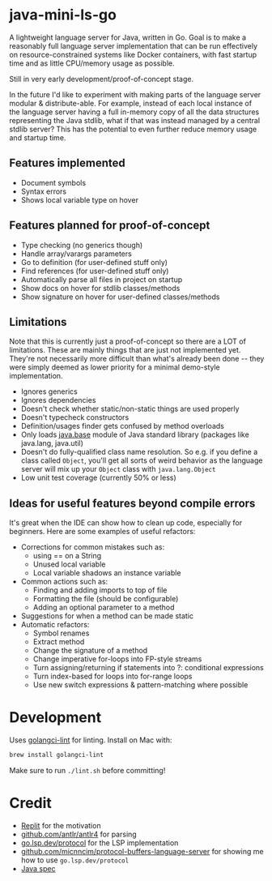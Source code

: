 # java-mini-ls-go

A lightweight language server for Java, written in Go. Goal is to make a reasonably full language server 
implementation that can be run effectively on resource-constrained systems like Docker containers, with 
fast startup time and as little CPU/memory usage as possible.

Still in very early development/proof-of-concept stage.

In the future I'd like to experiment with making parts of the language server modular & distribute-able. 
For example, instead of each local instance of the language server having a full in-memory copy of all 
the data structures representing the Java stdlib, what if that was instead managed by a central stdlib 
server? This has the potential to even further reduce memory usage and startup time.

## Features implemented

- Document symbols
- Syntax errors
- Shows local variable type on hover

## Features planned for proof-of-concept

- Type checking (no generics though)
- Handle array/varargs parameters
- Go to definition (for user-defined stuff only)
- Find references (for user-defined stuff only)
- Automatically parse all files in project on startup
- Show docs on hover for stdlib classes/methods
- Show signature on hover for user-defined classes/methods

## Limitations

Note that this is currently just a proof-of-concept so there are a LOT of limitations. These are mainly things
that are just not implemented yet. They're not necessarily more difficult than what's already been done -- they
were simply deemed as lower priority for a minimal demo-style implementation.

- Ignores generics
- Ignores dependencies
- Doesn't check whether static/non-static things are used properly
- Doesn't typecheck constructors
- Definition/usages finder gets confused by method overloads
- Only loads [java.base](https://docs.oracle.com/en/java/javase/17/docs/api/java.base/module-summary.html) module of 
Java standard library (packages like java.lang, java.util)
- Doesn't do fully-qualified class name resolution. So e.g. if you define a class
called `Object`, you'll get all sorts of weird behavior as the language server will
mix up your `Object` class with `java.lang.Object`
- Low unit test coverage (currently 50% or less)

## Ideas for useful features beyond compile errors

It's great when the IDE can show how to clean up code, especially for beginners. Here are some examples of useful refactors:

- Corrections for common mistakes such as:
  - using == on a String
  - Unused local variable
  - Local variable shadows an instance variable
- Common actions such as:
  - Finding and adding imports to top of file
  - Formatting the file (should be configurable)
  - Adding an optional parameter to a method
- Suggestions for when a method can be made static
- Automatic refactors:
  - Symbol renames
  - Extract method
  - Change the signature of a method
  - Change imperative for-loops into FP-style streams
  - Turn assigning/returning if statements into ?: conditional expressions
  - Turn index-based for loops into for-range loops
  - Use new switch expressions & pattern-matching where possible

# Development

Uses [golangci-lint](https://golangci-lint.run/) for linting. Install on Mac with:

```sh
brew install golangci-lint
```

Make sure to run `./lint.sh` before committing!

# Credit

- [Replit](https://replit.com) for the motivation
- [github.com/antlr/antlr4](https://github.com/antlr/antlr4) for parsing
- [go.lsp.dev/protocol](https://github.com/go-language-server/protocol) for the LSP implementation
- [github.com/micnncim/protocol-buffers-language-server](https://github.com/micnncim/protocol-buffers-language-server) for showing me how to use `go.lsp.dev/protocol`
- [Java spec](https://docs.oracle.com/javase/specs/jls/se18/html/jls-15.html)
